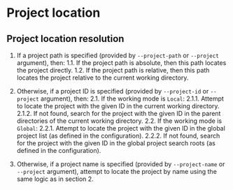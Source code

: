 # Project location

## Project location resolution

1. If a project path is specified (provided by `--project-path` or `--project` argument), then:
  1.1. If the project path is absolute, then this path locates the project directly.
  1.2. If the project path is relative, then this path locates the project relative to the current working directory.

2. Otherwise, if a project ID is specified (provided by `--project-id` or `--project` argument), then:
  2.1. If the working mode is `Local`:
    2.1.1. Attempt to locate the project with the given ID in the current working directory.
    2.1.2. If not found, search for the project with the given ID in the parent directories of the current working directory.
  2.2. If the working mode is `Global`:
    2.2.1. Attempt to locate the project with the given ID in the global project list (as defined in the configuration).
    2.2.2. If not found, search for the project with the given ID in the global project search roots (as defined in the configuration).

3. Otherwise, if a project name is specified (provided by `--project-name` or `--project` argument), attempt to locate the project by name using the same logic as in section 2.
